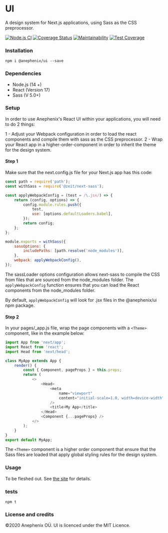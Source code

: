 # UI

A design system for Next.js applications, using Sass as the CSS preprocessor.

[![Node.js CI](https://github.com/anephenix/ui/actions/workflows/node.js.yml/badge.svg)](https://github.com/anephenix/ui/actions/workflows/node.js.yml) [![Coverage Status](https://coveralls.io/repos/github/anephenix/ui/badge.svg?branch=master)](https://coveralls.io/github/anephenix/ui?branch=master) [![Maintainability](https://api.codeclimate.com/v1/badges/ad75e2ac73c6a033d922/maintainability)](https://codeclimate.com/github/anephenix/ui/maintainability) [![Test Coverage](https://api.codeclimate.com/v1/badges/ad75e2ac73c6a033d922/test_coverage)](https://codeclimate.com/github/anephenix/ui/test_coverage)

### Installation

```
npm i @anephenix/ui --save
```

### Dependencies

-   Node.js (14 +)
-   React (Version 17)
-   Sass (V 5.0+)

### Setup

In order to use Anephenix's React UI within your applications, you will need to do 2 things:

1 - Adjust your Webpack configuration in order to load the react components and compile them with sass as the CSS preprocessor.
2 - Wrap your React app in a higher-order-component in order to inherit the theme for the design system.

#### Step 1

Make sure that the next.config.js file for your Next.js app has this code:

```javascript
const path = require('path');
const withSass = require('@zeit/next-sass');

const applyWebpackConfig = (test = /\.jsx/) => {
	return (config, options) => {
		config.module.rules.push({
			test,
			use: [options.defaultLoaders.babel],
		});
		return config;
	};
};

module.exports = withSass({
	sassOptions: {
		includePaths: [path.resolve('node_modules')],
	},
	webpack: applyWebpackConfig(),
});
```

The sassLoader options configuration allows next-sass to compile the CSS from files that are sourced from the node_modules folder.
The `applyWebpackConfig` function ensures that you can load the React components from the node_modules folder.

By default, `applyWebpackConfig` will look for .jsx files in the @anephenix/ui npm package.

#### Step 2

In your pages/\_app.js file, wrap the page components with a `<Theme>` component, like in the example below:

```javascript
import App from 'next/app';
import React from 'react';
import Head from 'next/head';

class MyApp extends App {
	render() {
		const { Component, pageProps } = this.props;
		return (
			<>
				<Head>
					<meta
						name="viewport"
						content="initial-scale=1.0, width=device-width"
					/>
					<title>My App</title>
				</Head>
				<Component {...pageProps} />
			</>
		);
	}
}
export default MyApp;
```

The `<Theme>` component is a higher order component that ensure that the Sass files are loaded that apply global styling rules for the design system.

### Usage

To be fleshed out. See [the site](https://ui.anephenix.com) for details.

### tests

```
npm t
```

### License and credits

&copy;2020 Anephenix OÜ. UI is licenced under the MIT Licence.
